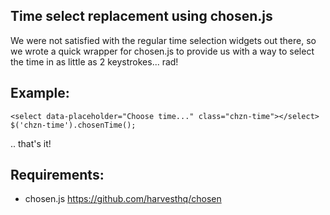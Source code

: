 Time select replacement using chosen.js
--

We were not satisfied with the regular time selection widgets out there, so we wrote a quick wrapper
for chosen.js to provide us with a way to select the time in as little as 2 keystrokes... rad!

Example:
--

```
<select data-placeholder="Choose time..." class="chzn-time"></select>
$('chzn-time').chosenTime();
```

.. that's it!

Requirements:
--
- chosen.js https://github.com/harvesthq/chosen


